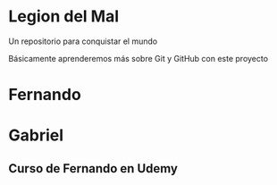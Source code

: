 # Legion del Mal
Un repositorio para conquistar el mundo

Básicamente aprenderemos más sobre Git y GitHub con este proyecto


# Fernando

# Gabriel

## Curso de Fernando en Udemy
